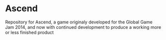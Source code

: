 Ascend
======

Repository for Ascend, a game originaly developed for the Global Game Jam 2014, and now with continued development to produce a working more or less finished product
